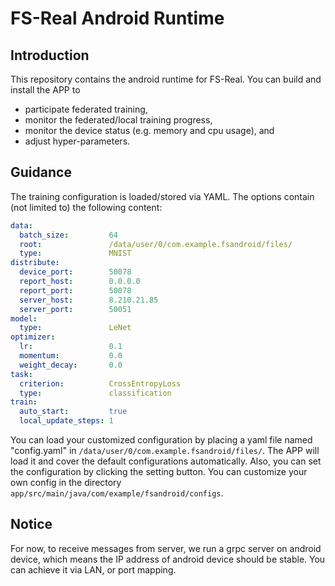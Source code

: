 # FS-Real Android Runtime

## Introduction

This repository contains the android runtime for FS-Real. You can build and install the APP to 
- participate federated training, 
- monitor the federated/local training progress,
- monitor the device status (e.g. memory and cpu usage), and 
- adjust hyper-parameters.

## Guidance

The training configuration is loaded/stored via YAML. The options contain (not limited to) the following content: 
```yaml
data:
  batch_size:         64
  root:               /data/user/0/com.example.fsandroid/files/
  type:               MNIST
distribute:
  device_port:        50078
  report_host:        0.0.0.0
  report_port:        50078
  server_host:        8.210.21.85
  server_port:        50051
model: 
  type:               LeNet
optimizer:
  lr:                 0.1
  momentum:           0.0
  weight_decay:       0.0
task:
  criterion:          CrossEntropyLoss
  type:               classification
train:
  auto_start:         true
  local_update_steps: 1
```
You can load your customized configuration by placing a yaml file named "config.yaml" in `/data/user/0/com.example.fsandroid/files/`. 
The APP will load it and cover the default configurations automatically. 
Also, you can set the configuration by clicking the setting button. 
You can customize your own config in the directory `app/src/main/java/com/example/fsandroid/configs`.

## Notice

For now, to receive messages from server, we run a grpc server on android device, which means the IP address of android device should be stable.
You can achieve it via LAN, or port mapping. 
